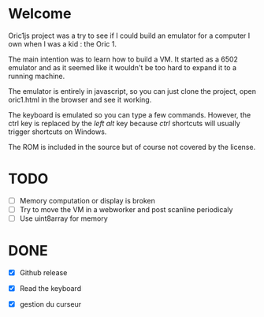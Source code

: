 # Welcome

Oric1js project was a try to see if I could build an emulator for a computer I own
when I was a kid : the Oric 1.

The main intention was to learn how to build a VM. It started as a 6502
emulator and as it seemed like it wouldn't be too hard to expand it to a running
machine.

The emulator is entirely in javascript, so you can just clone the project, open
oric1.html in the browser and see it working. 

The keyboard is emulated so you can type a few commands. However, the ctrl key
is replaced by the *left alt* key because *ctrl* shortcuts will usually trigger
shortcuts on Windows.

The ROM is included in the source but of course not covered by the license.

# TODO

- [ ] Memory computation or display is broken
- [ ] Try to move the VM in a webworker and post scanline periodicaly
- [ ] Use uint8array for memory

# DONE
- [X] Github release
- [X] Read the keyboard
- [X] gestion du curseur



